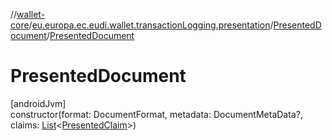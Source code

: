 //[wallet-core](../../../index.md)/[eu.europa.ec.eudi.wallet.transactionLogging.presentation](../index.md)/[PresentedDocument](index.md)/[PresentedDocument](-presented-document.md)

# PresentedDocument

[androidJvm]\
constructor(format: DocumentFormat, metadata: DocumentMetaData?, claims: [List](https://kotlinlang.org/api/latest/jvm/stdlib/kotlin-stdlib/kotlin.collections/-list/index.html)&lt;[PresentedClaim](../-presented-claim/index.md)&gt;)
